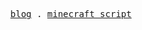 <p align="center">
  <samp>
    <a href="https://wengx-unx.github.io/#/e">blog</a> .
    <a href="http://wengx.cn/">minecraft script</a>
  </samp>
</p>
